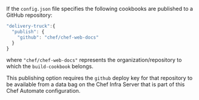 If the `config.json` file specifies the following cookbooks are
published to a GitHub repository:

```javascript
"delivery-truck":{
  "publish": {
    "github": "chef/chef-web-docs"
  }
}
```

where `"chef/chef-web-docs"` represents the organization/repository to
which the `build-cookbook` belongs.

This publishing option requires the `github` deploy key for that
repository to be available from a data bag on the Chef Infra Server that
is part of this Chef Automate configuration.
